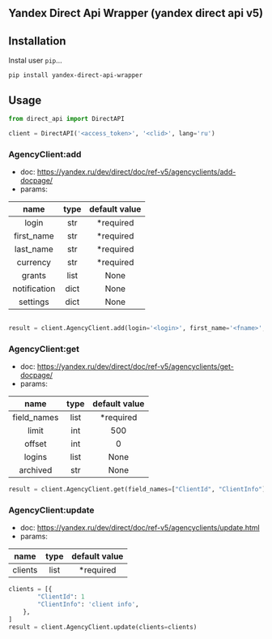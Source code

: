 ## Yandex Direct Api Wrapper (yandex direct api v5)

## Installation

Instal user `pip`...

    pip install yandex-direct-api-wrapper

## Usage

```python
from direct_api import DirectAPI

client = DirectAPI('<access_token>', '<clid>', lang='ru')

```

### AgencyClient:add

- doc: https://yandex.ru/dev/direct/doc/ref-v5/agencyclients/add-docpage/
- params:

|     name     | type | default value |
| :----------: | :--: | :-----------: |
|    login     | str  |  \*required   |
|  first_name  | str  |  \*required   |
|  last_name   | str  |  \*required   |
|   currency   | str  |  \*required   |
|    grants    | list |     None      |
| notification | dict |     None      |
|   settings   | dict |     None      |

```python

result = client.AgencyClient.add(login='<login>', first_name='<fname>', last_name='<lname>', currency='RUB')
```

### AgencyClient:get

- doc: https://yandex.ru/dev/direct/doc/ref-v5/agencyclients/get-docpage/
- params:

|    name     | type | default value |
| :---------: | :--: | :-----------: |
| field_names | list |  \*required   |
|    limit    | int  |      500      |
|   offset    | int  |       0       |
|   logins    | list |     None      |
|  archived   | str  |     None      |

```python
result = client.AgencyClient.get(field_names=["ClientId", "ClientInfo"])
```

### AgencyClient:update

- doc: https://yandex.ru/dev/direct/doc/ref-v5/agencyclients/update.html
- params:

|  name   | type | default value |
| :-----: | :--: | :-----------: |
| clients | list |  \*required   |

```python
clients = [{
        "ClientId": 1
        "ClientInfo": 'client info',
    },
]
result = client.AgencyClient.update(clients=clients)
```
